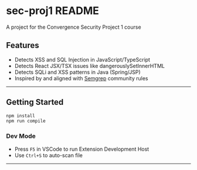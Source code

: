 # sec-proj1 README

A project for the Convergence Security Project 1 course

## Features

- Detects XSS and SQL Injection in JavaScript/TypeScript
- Detects React JSX/TSX issues like dangerouslySetInnerHTML
- Detects SQLi and XSS patterns in Java (Spring/JSP)
- Inspired by and aligned with [Semgrep](https://semgrep.dev) community rules

---

## Getting Started

```bash
npm install
npm run compile
```

### Dev Mode
- Press `F5` in VSCode to run Extension Development Host
- Use `Ctrl+S` to auto-scan file

---